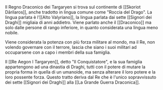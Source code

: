 Il Regno Draconico dei Targaryen si trova sul continente di [[Skoriot Dārilaros]], anche tradotto in lingua comune come "Roccia del Drago". La lingua parlata è l’[[Alto Valyriano]], la lingua parlata dai sette [[Signori dei Draghi]] migliaia di anni addietro. Viene parlato anche il [[Draconico]] ma solo dalle persone di rango inferiore, in quanto considerata una lingua meno nobile.

Viene considerata la potenza con più forza militare al mondo, ma il Re, non volendo governare con il terrore, lascia che siano i suoi militari ad occuparsene con a capo i membri della sua famiglia. 

Il [[Re Aegon I Targaryen]], detto "Il Conquistatore", e la sua famiglia appartengono ad una dinastia di Draghi, tutti con il potere di mutare la propria forma in quella di un umanoide, ma senza alterare il loro potere e la loro possente forza. Questo tratto deriva dal Re che è l'unico sopravvissuto dei sette [[Signori dei Draghi]] alla [[La Grande Guerra Draconica]]. 
